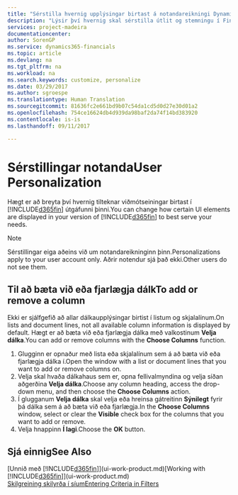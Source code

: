 ```yaml
---
title: "Sérstilla hvernig upplýsingar birtast á notandareikningi Dynamics 365 for Financials"
description: "Lýsir því hvernig skal sérstilla útlit og stemningu í Financials fyrir þinn notandareikning."
services: project-madeira
documentationcenter: 
author: SorenGP
ms.service: dynamics365-financials
ms.topic: article
ms.devlang: na
ms.tgt_pltfrm: na
ms.workload: na
ms.search.keywords: customize, personalize
ms.date: 03/29/2017
ms.author: sgroespe
ms.translationtype: Human Translation
ms.sourcegitcommit: 81636fc2e661bd9b07c54da1cd5d0d27e30d01a2
ms.openlocfilehash: 754ce16624db4d939da98baf2da74f14bd383920
ms.contentlocale: is-is
ms.lasthandoff: 09/11/2017

---
```

# <a name="user-personalization"></a><span data-ttu-id="6a572-103">Sérstillingar notanda</span><span class="sxs-lookup"><span data-stu-id="6a572-103">User Personalization</span></span>
<span data-ttu-id="6a572-104">Hægt er að breyta því hvernig tilteknar viðmótseiningar birtast í [!INCLUDE[d365fin](includes/d365fin_md.md)] útgáfunni þinni.</span><span class="sxs-lookup"><span data-stu-id="6a572-104">You can change how certain UI elements are displayed in your version of [!INCLUDE[d365fin](includes/d365fin_md.md)] to best serve your needs.</span></span>

> [!NOTE]  
>   <span data-ttu-id="6a572-105">Sérstillingar eiga aðeins við um notandareikninginn þinn.</span><span class="sxs-lookup"><span data-stu-id="6a572-105">Personalizations apply to your user account only.</span></span> <span data-ttu-id="6a572-106">Aðrir notendur sjá það ekki.</span><span class="sxs-lookup"><span data-stu-id="6a572-106">Other users do not see them.</span></span>

## <a name="to-add-or-remove-a-column"></a><span data-ttu-id="6a572-107">Til að bæta við eða fjarlægja dálk</span><span class="sxs-lookup"><span data-stu-id="6a572-107">To add or remove a column</span></span>
<span data-ttu-id="6a572-108">Ekki er sjálfgefið að allar dálkaupplýsingar birtist í listum og skjalalínum.</span><span class="sxs-lookup"><span data-stu-id="6a572-108">On lists and document lines, not all available column information is displayed by default.</span></span> <span data-ttu-id="6a572-109">Hægt er að bæta við eða fjarlægja dálka með valkostinum **Velja dálka**.</span><span class="sxs-lookup"><span data-stu-id="6a572-109">You can add or remove columns with the **Choose Columns** function.</span></span>

1. <span data-ttu-id="6a572-110">Glugginn er opnaður með lista eða skjalalínum sem á að bæta við eða fjarlægja dálka í.</span><span class="sxs-lookup"><span data-stu-id="6a572-110">Open the window with a list or document lines that you want to add or remove columns on.</span></span>
2. <span data-ttu-id="6a572-111">Velja skal hvaða dálkahaus sem er, opna fellivalmyndina og velja síðan aðgerðina **Velja dálka**.</span><span class="sxs-lookup"><span data-stu-id="6a572-111">Choose any column heading, access the drop-down menu, and then choose the **Choose Columns** action.</span></span>
3. <span data-ttu-id="6a572-112">Í glugganum **Velja dálka** skal velja eða hreinsa gátreitinn **Sýnilegt** fyrir þá dálka sem á að bæta við eða fjarlægja.</span><span class="sxs-lookup"><span data-stu-id="6a572-112">In the **Choose Columns** window, select or clear the **Visible** check box for the columns that you want to add or remove.</span></span>
4. <span data-ttu-id="6a572-113">Velja hnappinn **Í lagi**.</span><span class="sxs-lookup"><span data-stu-id="6a572-113">Choose the **OK** button.</span></span>

## <a name="see-also"></a><span data-ttu-id="6a572-114">Sjá einnig</span><span class="sxs-lookup"><span data-stu-id="6a572-114">See Also</span></span>
<span data-ttu-id="6a572-115">[Unnið með [!INCLUDE[d365fin](includes/d365fin_md.md)]](ui-work-product.md)</span><span class="sxs-lookup"><span data-stu-id="6a572-115">[Working with [!INCLUDE[d365fin](includes/d365fin_md.md)]](ui-work-product.md)</span></span>  
[<span data-ttu-id="6a572-116">Skilgreining skilyrða í síum</span><span class="sxs-lookup"><span data-stu-id="6a572-116">Entering Criteria in Filters</span></span>](ui-enter-criteria-filters.md)

